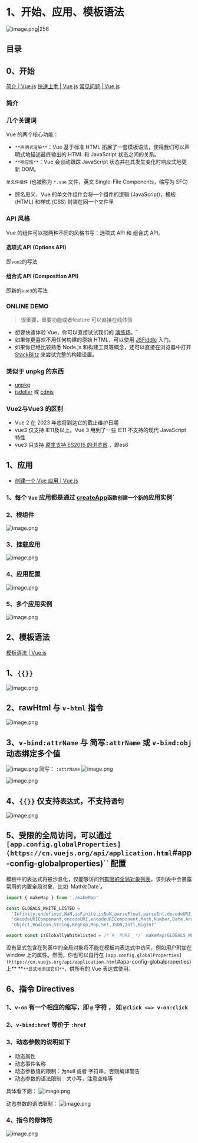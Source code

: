 
# 1、开始、应用、模板语法



 ![image.png|256](https://832-1310531898.cos.ap-beijing.myqcloud.com/yuque/93ed0ec22901e9d233ba4545d3c27a06.png)


## 目录
<!-- toc -->
 ## 0、开始 
[简介 | Vue.js](https://cn.vuejs.org/guide/introduction.html)
[快速上手 | Vue.js](https://cn.vuejs.org/guide/quick-start.html)
[常见问题 | Vue.js](https://cn.vuejs.org/about/faq.html)

### 简介

### 几个关键词
Vue 的两个核心功能：

- `**声明式渲染**`：Vue 基于标准 HTML 拓展了一套模板语法，使得我们可以声明式地描述最终输出的 HTML 和 JavaScript 状态之间的关系。
- `**响应性**`：Vue 会自动跟踪 JavaScript 状态并在其发生变化时响应式地更新 DOM。

`单文件组件` (也被称为 `*.vue` 文件，英文 Single-File Components，缩写为 SFC)

- 顾名思义，Vue 的单文件组件会将一个组件的逻辑 (JavaScript)，模板 (HTML) 和样式 (CSS) 封装在同一个文件里

### API 风格
Vue 的组件可以按两种不同的风格书写：选项式 API 和 组合式 API。

#### 选项式 API (Options API)
即`vue2`的写法

#### 组合式 API (Composition API)
即新的`vue3`的写法

### ONLINE DEMO
> 很重要，重要功能或者feature 可以直接在线体验

- 想要快速体验 Vue，你可以直接试试我们的  [演练场](https://sfc.vuejs.org/`#eNo9j01qAzEMha+iapMWOjbdDm6gu96gG2/cjJJM8B+2nBaGuXvlpBMwtj4/JL234EfO6toIRzT1UObMexvpN6fCMNHRNc+w2AgwOXbPL/caoBC3EjcCCPU0wu6TvE/wlYqfnnZ3ae2PXHKMfiwQYArZOyYhAHN+2y9LnwLrarTQ7XeOuTFch5Am8u8WRbcoktGPbnzFOXS3Q3BZXWqKkuRmy/4L1eK4GbUoUTtbPDPnOmpdj4ee/1JVKictlSot8hxIUQ3Dd0k/lYoMtrglwfUPkXdoJg==)。`
- 如果你更喜欢不用任何构建的原始 HTML，可以使用 [JSFiddle](https://jsfiddle.net/yyx990803/2ke1ab0z/) 入门。
- 如果你已经比较熟悉 Node.js 和构建工具等概念，还可以直接在浏览器中打开 [StackBlitz](https://vite.new/vue) 来尝试完整的构建设置。

### 类似于 unpkg 的东西

-  [unpkg](https://unpkg.com/)
-  [jsdelivr](https://www.jsdelivr.com/package/npm/vue) 或 [cdnjs](https://cdnjs.com/libraries/vue)

### Vue2与Vue3 的区别

- Vue 2 在 2023 年底将到达它的截止维护日期
- vue3 仅支持 IE11及以上。Vue 3 用到了一些 IE11 不支持的现代 JavaScript 特性
- vue3 只支持 [原生支持 ES2015 的浏览器](https://caniuse.com/es6) ，即es6

## 1、应用

- [创建一个 Vue 应用 | Vue.js](https://cn.vuejs.org/guide/essentials/application.html)

### 1、每个 `Vue` 应用都是通过 [createApp](https://cn.vuejs.org/api/application.html`#createapp)` 函数创建一个新的 `应用实例`

### 2、根组件
![image.png](https://832-1310531898.cos.ap-beijing.myqcloud.com/yuque/b88a5a4d2277eff8f27cf31541ea7c84.png)

### 3、挂载应用
![image.png](https://832-1310531898.cos.ap-beijing.myqcloud.com/yuque/e83ae5da762a1f626745c2bb063513cf.png)

### 4、应用配置

![image.png](https://832-1310531898.cos.ap-beijing.myqcloud.com/yuque/8a51b48b1e5e8ea2fd9d5590b63f12f0.png)

### 5、多个应用实例
![image.png](https://832-1310531898.cos.ap-beijing.myqcloud.com/yuque/06eaeda3dcc927c55c1c786a078866da.png)

## 2、模板语法
[模板语法 | Vue.js](https://cn.vuejs.org/guide/essentials/template-syntax.html)

### 

## 1、`{{}}`
![image.png](https://832-1310531898.cos.ap-beijing.myqcloud.com/yuque/348842d7954689c3fdb16c1a8c0f0cad.png)

## 2、rawHtml 与 `v-html` 指令

![image.png](https://832-1310531898.cos.ap-beijing.myqcloud.com/yuque/5968a47d4e873e246b2520f15634070f.png)

## 3、`v-bind:attrName` 与  简写`:attrName`  或 `v-bind:obj` 动态绑定多个值

![image.png](https://832-1310531898.cos.ap-beijing.myqcloud.com/yuque/26f05e6dfe25ed256f0eee99069f2010.png)
简写： `:attrName`
![image.png](https://832-1310531898.cos.ap-beijing.myqcloud.com/yuque/50c1241f3a8803a2f5b58996c011aeea.png)

![image.png](https://832-1310531898.cos.ap-beijing.myqcloud.com/yuque/acf06258899c4d73a70ae439342aef61.png)

## 4、`{{}}` 仅支持`表达式`，不支持`语句`

![image.png](https://832-1310531898.cos.ap-beijing.myqcloud.com/yuque/1ebe8a98b79792c966d3a75d935365ad.png)

## 5、受限的全局访问，可以通过 `[app.config.globalProperties](https://cn.vuejs.org/api/application.html`#app-config-globalproperties)`` 配置

模板中的表达式将被沙盒化，仅能够访问到[有限的全局对象列表](https://github.com/vuejs/core/blob/main/packages/shared/src/globalsWhitelist.ts`#L3)。该列表中会暴露常用的内置全局对象，比如` `Math` 和 `Date`。

```javascript
import { makeMap } from './makeMap'

const GLOBALS_WHITE_LISTED =
  'Infinity,undefined,NaN,isFinite,isNaN,parseFloat,parseInt,decodeURI,' +
  'decodeURIComponent,encodeURI,encodeURIComponent,Math,Number,Date,Array,' +
  'Object,Boolean,String,RegExp,Map,Set,JSON,Intl,BigInt'

export const isGloballyWhitelisted = /*`#__PURE__*/` makeMap(GLOBALS_WHITE_LISTED)
```

没有显式包含在列表中的全局对象将不能在模板内表达式中访问，例如用户附加在 window 上的属性。然而，你也可以自行在 `[app.config.globalProperties](https://cn.vuejs.org/api/application.html`#app-config-globalproperties)` `上** **`**显式地添加它们**`，供所有的 Vue 表达式使用。

## 6、指令 Directives

### 1、`v-on` 有一个相应的缩写，即 `@` 字符 ， 如 `@click <=> v-on:click`

### 2、`v-bind:href`  等价于  `:href` 

### 3、动态参数的说明如下

- 动态属性
- 动态事件名称
- 动态参数值的限制：为null 或者 字符串，否则编译警告
- 动态参数的语法限制：大小写，注意空格等

具体看下面：
![image.png](https://832-1310531898.cos.ap-beijing.myqcloud.com/yuque/0c3f6bbe4333afb3a4d663b954c16887.png)

动态参数的语法限制：
![image.png](https://832-1310531898.cos.ap-beijing.myqcloud.com/yuque/53bf37f4be201240faf16a9c33191c14.png)

### 4、指令的修饰符
![image.png](https://832-1310531898.cos.ap-beijing.myqcloud.com/yuque/9f6397816b7d01663f22e57bbc383a36.png)

